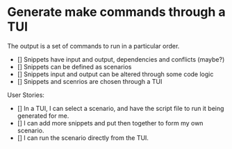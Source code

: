 # Generate make commands through a TUI

The output is a set of commands to run in a particular order.

- [] Snippets have input and output, dependencies and conflicts (maybe?)
- [] Snippets can be defined as scenarios
- [] Snippets input and output can be altered through some code logic
- [] Snippets and scenrios are chosen through a TUI

User Stories:

- [] In a TUI, I can select a scenario, and have the script file to run it being generated for me.
- [] I can add more snippets and put then together to form my own scenario.
- [] I can run the scenario directly from the TUI.
